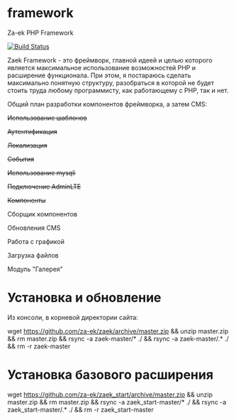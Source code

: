 # framework
Za-ek PHP Framework

[![Build Status](https://travis-ci.org/za-ek/zaek.svg?branch=master)](https://travis-ci.org/za-ek/zaek)

Zaek Framework - это фреймворк, главной идеей и целью которого является максимальное использование возможностей PHP и расширение функционала. 
При этом, я постараюсь сделать максимально понятную структуру, разобраться в которой не будет стоить труда любому программисту, как работающему с PHP, так и нет.

Общий план разработки компонентов фреймворка, а затем CMS:

~~Использование шаблонов~~

~~Аутентификация~~

~~Локализация~~

~~События~~

~~Использование mysqli~~

~~Подключение AdminLTE~~

~~Компоненты~~

Сборщик компонентов

Обновления CMS

Работа с графикой

Загрузка файлов

Модуль "Галерея"

# Установка и обновление

Из консоли, в корневой директории сайта:
  
wget https://github.com/za-ek/zaek/archive/master.zip && unzip master.zip && rm master.zip && rsync -a  zaek-master/* ./ && rsync -a zaek-master/.* ./ && rm -r zaek-master

# Установка базового расширения

wget https://github.com/za-ek/zaek_start/archive/master.zip && unzip master.zip && rm master.zip && rsync -a  zaek_start-master/* ./ && rsync -a zaek_start-master/.* ./ && rm -r zaek_start-master
